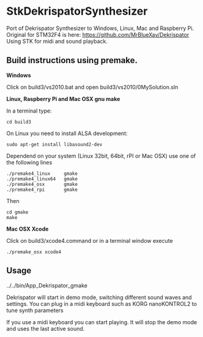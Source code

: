 # StkDekrispatorSynthesizer
Port of Dekrispator Synthesizer to Windows, Linux, Mac and Raspberry Pi. Original for STM32F4 is here: https://github.com/MrBlueXav/Dekrispator Using STK for midi and sound playback.

## Build instructions using premake.

**Windows**

Click on build3/vs2010.bat and open build3/vs2010/0MySolution.sln

**Linux, Raspberry Pi and Mac OSX gnu make**

In a terminal type:

	cd build3

On Linux you need to install ALSA development:

	sudo apt-get install libasound2-dev

Dependend on your system (Linux 32bit, 64bit, rPI or Mac OSX) use one of the following lines

	./premake4_linux     gmake
	./premake4_linux64   gmake
	./premake4_osx       gmake
	./premake4_rpi       gmake

Then

	cd gmake
	make

**Mac OSX Xcode**
	
Click on build3/xcode4.command or in a terminal window execute
	
	./premake_osx xcode4

## Usage
../../bin/App_Dekrispator_gmake

Dekrispator will start in demo mode, switching different sound waves and settings.
You can plug in a midi keyboard such as KORG nanoKONTROL2 to tune synth parameters 

If you use a midi keyboard you can start playing. It will stop the demo mode and uses the 
last active sound.
